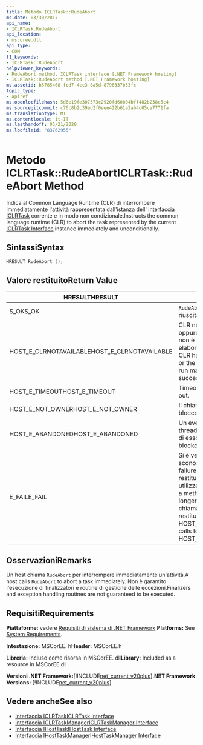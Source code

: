 ```yaml
---
title: Metodo ICLRTask::RudeAbort
ms.date: 03/30/2017
api_name:
- ICLRTask.RudeAbort
api_location:
- mscoree.dll
api_type:
- COM
f1_keywords:
- ICLRTask::RudeAbort
helpviewer_keywords:
- RudeAbort method, ICLRTask interface [.NET Framework hosting]
- ICLRTask::RudeAbort method [.NET Framework hosting]
ms.assetid: b5785468-fcd7-4cc3-8a5d-8796337b53fc
topic_type:
- apiref
ms.openlocfilehash: 5d6e19fe307373c2920fd60b04bff482b238c5c4
ms.sourcegitcommit: c76c8b2c39ed2f0eee422b61a2ab4c05ca7771fa
ms.translationtype: MT
ms.contentlocale: it-IT
ms.lasthandoff: 05/21/2020
ms.locfileid: "83762955"
---
```

# <a name="iclrtaskrudeabort-method"></a><span data-ttu-id="c1ad9-102">Metodo ICLRTask::RudeAbort</span><span class="sxs-lookup"><span data-stu-id="c1ad9-102">ICLRTask::RudeAbort Method</span></span>
<span data-ttu-id="c1ad9-103">Indica al Common Language Runtime (CLR) di interrompere immediatamente l'attività rappresentata dall'istanza dell' [interfaccia ICLRTask](iclrtask-interface.md) corrente e in modo non condizionale.</span><span class="sxs-lookup"><span data-stu-id="c1ad9-103">Instructs the common language runtime (CLR) to abort the task represented by the current [ICLRTask Interface](iclrtask-interface.md) instance immediately and unconditionally.</span></span>  
  
## <a name="syntax"></a><span data-ttu-id="c1ad9-104">Sintassi</span><span class="sxs-lookup"><span data-stu-id="c1ad9-104">Syntax</span></span>  
  
```cpp  
HRESULT RudeAbort ();
```  
  
## <a name="return-value"></a><span data-ttu-id="c1ad9-105">Valore restituito</span><span class="sxs-lookup"><span data-stu-id="c1ad9-105">Return Value</span></span>  
  
|<span data-ttu-id="c1ad9-106">HRESULT</span><span class="sxs-lookup"><span data-stu-id="c1ad9-106">HRESULT</span></span>|<span data-ttu-id="c1ad9-107">Descrizione</span><span class="sxs-lookup"><span data-stu-id="c1ad9-107">Description</span></span>|  
|-------------|-----------------|  
|<span data-ttu-id="c1ad9-108">S_OK</span><span class="sxs-lookup"><span data-stu-id="c1ad9-108">S_OK</span></span>|<span data-ttu-id="c1ad9-109">`RudeAbort`la restituzione è riuscita.</span><span class="sxs-lookup"><span data-stu-id="c1ad9-109">`RudeAbort` returned successfully.</span></span>|  
|<span data-ttu-id="c1ad9-110">HOST_E_CLRNOTAVAILABLE</span><span class="sxs-lookup"><span data-stu-id="c1ad9-110">HOST_E_CLRNOTAVAILABLE</span></span>|<span data-ttu-id="c1ad9-111">CLR non è stato caricato in un processo oppure CLR si trova in uno stato in cui non è possibile eseguire codice gestito o elaborare la chiamata correttamente.</span><span class="sxs-lookup"><span data-stu-id="c1ad9-111">The CLR has not been loaded into a process, or the CLR is in a state in which it cannot run managed code or process the call successfully.</span></span>|  
|<span data-ttu-id="c1ad9-112">HOST_E_TIMEOUT</span><span class="sxs-lookup"><span data-stu-id="c1ad9-112">HOST_E_TIMEOUT</span></span>|<span data-ttu-id="c1ad9-113">Timeout della chiamata.</span><span class="sxs-lookup"><span data-stu-id="c1ad9-113">The call timed out.</span></span>|  
|<span data-ttu-id="c1ad9-114">HOST_E_NOT_OWNER</span><span class="sxs-lookup"><span data-stu-id="c1ad9-114">HOST_E_NOT_OWNER</span></span>|<span data-ttu-id="c1ad9-115">Il chiamante non è il proprietario del blocco.</span><span class="sxs-lookup"><span data-stu-id="c1ad9-115">The caller does not own the lock.</span></span>|  
|<span data-ttu-id="c1ad9-116">HOST_E_ABANDONED</span><span class="sxs-lookup"><span data-stu-id="c1ad9-116">HOST_E_ABANDONED</span></span>|<span data-ttu-id="c1ad9-117">Un evento è stato annullato mentre un thread bloccato o Fiber era in attesa su di esso.</span><span class="sxs-lookup"><span data-stu-id="c1ad9-117">An event was canceled while a blocked thread or fiber was waiting on it.</span></span>|  
|<span data-ttu-id="c1ad9-118">E_FAIL</span><span class="sxs-lookup"><span data-stu-id="c1ad9-118">E_FAIL</span></span>|<span data-ttu-id="c1ad9-119">Si è verificato un errore irreversibile sconosciuto.</span><span class="sxs-lookup"><span data-stu-id="c1ad9-119">An unknown catastrophic failure occurred.</span></span> <span data-ttu-id="c1ad9-120">Quando un metodo restituisce E_FAIL, CLR non è più utilizzabile all'interno del processo.</span><span class="sxs-lookup"><span data-stu-id="c1ad9-120">When a method returns E_FAIL, the CLR is no longer usable within the process.</span></span> <span data-ttu-id="c1ad9-121">Le chiamate successive ai metodi di hosting restituiscono HOST_E_CLRNOTAVAILABLE.</span><span class="sxs-lookup"><span data-stu-id="c1ad9-121">Subsequent calls to hosting methods return HOST_E_CLRNOTAVAILABLE.</span></span>|  
  
## <a name="remarks"></a><span data-ttu-id="c1ad9-122">Osservazioni</span><span class="sxs-lookup"><span data-stu-id="c1ad9-122">Remarks</span></span>  
 <span data-ttu-id="c1ad9-123">Un host chiama `RudeAbort` per interrompere immediatamente un'attività.</span><span class="sxs-lookup"><span data-stu-id="c1ad9-123">A host calls `RudeAbort` to abort a task immediately.</span></span> <span data-ttu-id="c1ad9-124">Non è garantito l'esecuzione di finalizzatori e routine di gestione delle eccezioni.</span><span class="sxs-lookup"><span data-stu-id="c1ad9-124">Finalizers and exception handling routines are not guaranteed to be executed.</span></span>  
  
## <a name="requirements"></a><span data-ttu-id="c1ad9-125">Requisiti</span><span class="sxs-lookup"><span data-stu-id="c1ad9-125">Requirements</span></span>  
 <span data-ttu-id="c1ad9-126">**Piattaforme:** vedere [Requisiti di sistema di .NET Framework](../../get-started/system-requirements.md).</span><span class="sxs-lookup"><span data-stu-id="c1ad9-126">**Platforms:** See [System Requirements](../../get-started/system-requirements.md).</span></span>  
  
 <span data-ttu-id="c1ad9-127">**Intestazione:** MSCorEE. h</span><span class="sxs-lookup"><span data-stu-id="c1ad9-127">**Header:** MSCorEE.h</span></span>  
  
 <span data-ttu-id="c1ad9-128">**Libreria:** Incluso come risorsa in MSCorEE. dll</span><span class="sxs-lookup"><span data-stu-id="c1ad9-128">**Library:** Included as a resource in MSCorEE.dll</span></span>  
  
 <span data-ttu-id="c1ad9-129">**Versioni .NET Framework:**[!INCLUDE[net_current_v20plus](../../../../includes/net-current-v20plus-md.md)]</span><span class="sxs-lookup"><span data-stu-id="c1ad9-129">**.NET Framework Versions:** [!INCLUDE[net_current_v20plus](../../../../includes/net-current-v20plus-md.md)]</span></span>  
  
## <a name="see-also"></a><span data-ttu-id="c1ad9-130">Vedere anche</span><span class="sxs-lookup"><span data-stu-id="c1ad9-130">See also</span></span>

- [<span data-ttu-id="c1ad9-131">Interfaccia ICLRTask</span><span class="sxs-lookup"><span data-stu-id="c1ad9-131">ICLRTask Interface</span></span>](iclrtask-interface.md)
- [<span data-ttu-id="c1ad9-132">Interfaccia ICLRTaskManager</span><span class="sxs-lookup"><span data-stu-id="c1ad9-132">ICLRTaskManager Interface</span></span>](iclrtaskmanager-interface.md)
- [<span data-ttu-id="c1ad9-133">Interfaccia IHostTask</span><span class="sxs-lookup"><span data-stu-id="c1ad9-133">IHostTask Interface</span></span>](ihosttask-interface.md)
- [<span data-ttu-id="c1ad9-134">Interfaccia IHostTaskManager</span><span class="sxs-lookup"><span data-stu-id="c1ad9-134">IHostTaskManager Interface</span></span>](ihosttaskmanager-interface.md)
